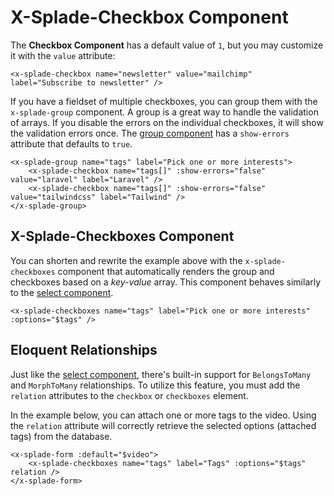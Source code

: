 # X-Splade-Checkbox Component

The **Checkbox Component** has a default value of `1`, but you may customize it with the `value` attribute:

```blade
<x-splade-checkbox name="newsletter" value="mailchimp" label="Subscribe to newsletter" />
```

If you have a fieldset of multiple checkboxes, you can group them with the `x-splade-group` component. A group is a great way to handle the validation of arrays. If you disable the errors on the individual checkboxes, it will show the validation errors once. The [group component](/form-group.md) has a `show-errors` attribute that defaults to `true`.

```blade
<x-splade-group name="tags" label="Pick one or more interests">
    <x-splade-checkbox name="tags[]" :show-errors="false" value="laravel" label="Laravel" />
    <x-splade-checkbox name="tags[]" :show-errors="false" value="tailwindcss" label="Tailwind" />
</x-splade-group>
```

## X-Splade-Checkboxes Component

You can shorten and rewrite the example above with the `x-splade-checkboxes` component that automatically renders the group and checkboxes based on a *key-value* array. This component behaves similarly to the [select component](/form-select.md).

```blade
<x-splade-checkboxes name="tags" label="Pick one or more interests" :options="$tags" />
```

## Eloquent Relationships

Just like the [select component](/form-select.md), there's built-in support for `BelongsToMany` and `MorphToMany` relationships. To utilize this feature, you must add the `relation` attributes to the `checkbox` or `checkboxes` element.

In the example below, you can attach one or more tags to the video. Using the `relation` attribute will correctly retrieve the selected options (attached tags) from the database.

```blade
<x-splade-form :default="$video">
    <x-splade-checkboxes name="tags" label="Tags" :options="$tags" relation />
</x-splade-form>
```